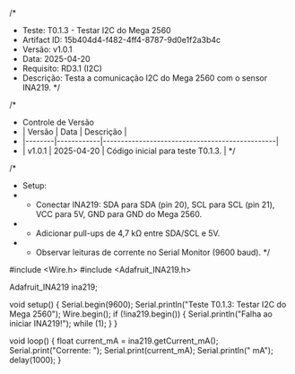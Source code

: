 /*
 * Teste: T0.1.3 - Testar I2C do Mega 2560
 * Artifact ID: 15b404d4-f482-4ff4-8787-9d0e1f2a3b4c
 * Versão: v1.0.1
 * Data: 2025-04-20
 * Requisito: RD3.1 (I2C)
 * Descrição: Testa a comunicação I2C do Mega 2560 com o sensor INA219.
 */

/*
 * Controle de Versão
 * | Versão | Data       | Descrição                                      |
 * |--------|------------|------------------------------------------------|
 * | v1.0.1 | 2025-04-20 | Código inicial para teste T0.1.3.              |
 */

/*
 * Setup:
 * - Conectar INA219: SDA para SDA (pin 20), SCL para SCL (pin 21), VCC para 5V, GND para GND do Mega 2560.
 * - Adicionar pull-ups de 4,7 kΩ entre SDA/SCL e 5V.
 * - Observar leituras de corrente no Serial Monitor (9600 baud).
 */

#include <Wire.h>
#include <Adafruit_INA219.h>

Adafruit_INA219 ina219;

void setup() {
  Serial.begin(9600);
  Serial.println("Teste T0.1.3: Testar I2C do Mega 2560");
  Wire.begin();
  if (!ina219.begin()) {
    Serial.println("Falha ao iniciar INA219!");
    while (1);
  }
}

void loop() {
  float current_mA = ina219.getCurrent_mA();
  Serial.print("Corrente: ");
  Serial.print(current_mA);
  Serial.println(" mA");
  delay(1000);
}